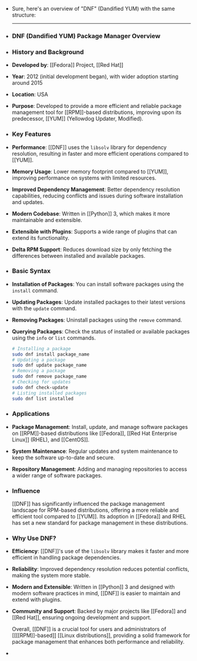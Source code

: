 - Sure, here's an overview of "DNF" (Dandified YUM) with the same structure:
  
  ---
- ### **DNF (Dandified YUM) Package Manager Overview**
- ### **History and Background**
- **Developed by**: [[Fedora]] Project, [[Red Hat]]
- **Year**: 2012 (initial development began), with wider adoption starting around 2015
- **Location**: USA
- **Purpose**: Developed to provide a more efficient and reliable package management tool for [[RPM]]-based distributions, improving upon its predecessor, [[YUM]] (Yellowdog Updater, Modified).
- ### **Key Features**
- **Performance**: [[DNF]] uses the `libsolv` library for dependency resolution, resulting in faster and more efficient operations compared to [[YUM]].
- **Memory Usage**: Lower memory footprint compared to [[YUM]], improving performance on systems with limited resources.
- **Improved Dependency Management**: Better dependency resolution capabilities, reducing conflicts and issues during software installation and updates.
- **Modern Codebase**: Written in [[Python]] 3, which makes it more maintainable and extensible.
- **Extensible with Plugins**: Supports a wide range of plugins that can extend its functionality.
- **Delta RPM Support**: Reduces download size by only fetching the differences between installed and available packages.
- ### **Basic Syntax**
- **Installation of Packages**: You can install software packages using the `install` command.
- **Updating Packages**: Update installed packages to their latest versions with the `update` command.
- **Removing Packages**: Uninstall packages using the `remove` command.
- **Querying Packages**: Check the status of installed or available packages using the `info` or `list` commands.
  
  ```bash
  # Installing a package
  sudo dnf install package_name
  # Updating a package
  sudo dnf update package_name
  # Removing a package
  sudo dnf remove package_name
  # Checking for updates
  sudo dnf check-update
  # Listing installed packages
  sudo dnf list installed
  ```
- ### **Applications**
- **Package Management**: Install, update, and manage software packages on [[RPM]]-based distributions like [[Fedora]], [[Red Hat Enterprise Linux]] (RHEL), and [[CentOS]].
- **System Maintenance**: Regular updates and system maintenance to keep the software up-to-date and secure.
- **Repository Management**: Adding and managing repositories to access a wider range of software packages.
- ### **Influence**
  
  [[DNF]] has significantly influenced the package management landscape for RPM-based distributions, offering a more reliable and efficient tool compared to [[YUM]]. Its adoption in [[Fedora]] and RHEL has set a new standard for package management in these distributions.
- ### **Why Use DNF?**
- **Efficiency**: [[DNF]]'s use of the `libsolv` library makes it faster and more efficient in handling package dependencies.
- **Reliability**: Improved dependency resolution reduces potential conflicts, making the system more stable.
- **Modern and Extensible**: Written in [[Python]] 3 and designed with modern software practices in mind, [[DNF]] is easier to maintain and extend with plugins.
- **Community and Support**: Backed by major projects like [[Fedora]] and [[Red Hat]], ensuring ongoing development and support.
  
  Overall, [[DNF]] is a crucial tool for users and administrators of [[[[RPM]]-based]] [[Linux distributions]], providing a solid framework for package management that enhances both performance and reliability.
-